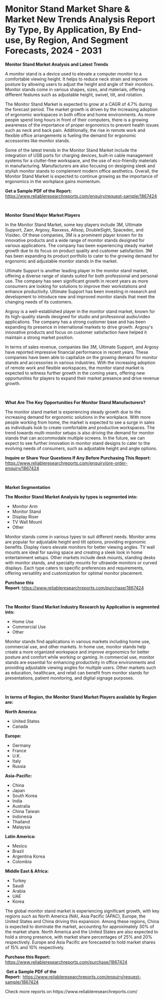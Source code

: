 <p><h1>Monitor Stand Market Share & Market New Trends Analysis Report By Type, By Application, By End-use, By Region, And Segment Forecasts, 2024 - 2031</h1></p><p><strong>Monitor Stand Market Analysis and Latest Trends</strong></p>
<p><p>A monitor stand is a device used to elevate a computer monitor to a comfortable viewing height. It helps to reduce neck strain and improve posture by allowing users to adjust the height and angle of their monitors. Monitor stands come in various shapes, sizes, and materials, offering different features such as adjustable height, swivel, tilt, and rotation.</p><p>The Monitor Stand Market is expected to grow at a CAGR of 4.7% during the forecast period. The market growth is driven by the increasing adoption of ergonomic workspaces in both office and home environments. As more people spend long hours in front of their computers, there is a growing awareness of the importance of proper ergonomics to prevent health issues such as neck and back pain. Additionally, the rise in remote work and flexible office arrangements is fueling the demand for ergonomic accessories like monitor stands.</p><p>Some of the latest trends in the Monitor Stand Market include the integration of USB ports for charging devices, built-in cable management systems for a clutter-free workspace, and the use of eco-friendly materials in manufacturing. Manufacturers are also focusing on designing sleek and stylish monitor stands to complement modern office aesthetics. Overall, the Monitor Stand Market is expected to continue growing as the importance of ergonomics in the workplace gains momentum.</p></p>
<p><strong>Get a Sample PDF of the Report:&nbsp;</strong> <a href="https://www.reliableresearchreports.com/enquiry/request-sample/1867424">https://www.reliableresearchreports.com/enquiry/request-sample/1867424</a></p>
<p>&nbsp;</p>
<p><strong>Monitor Stand Major Market Players</strong></p>
<p><p>In the Monitor Stand Market, some key players include 3M, Ultimate Support, Zaor, Argosy, Raxxess, Allsop, DoubleSight, Spacedec, and Visidec. Of these companies, 3M is a prominent player known for its innovative products and a wide range of monitor stands designed for various applications. The company has been experiencing steady market growth due to its focus on product quality and customer satisfaction. 3M has been expanding its product portfolio to cater to the growing demand for ergonomic and adjustable monitor stands in the market.</p><p>Ultimate Support is another leading player in the monitor stand market, offering a diverse range of stands suited for both professional and personal use. The company has seen significant growth in recent years as more consumers are looking for solutions to improve their workstations and enhance productivity. Ultimate Support has been investing in research and development to introduce new and improved monitor stands that meet the changing needs of its customers.</p><p>Argosy is a well-established player in the monitor stand market, known for its high-quality stands designed for studio and professional audio/video applications. The company has a strong customer base and has been expanding its presence in international markets to drive growth. Argosy's innovative products and focus on customer satisfaction have helped it maintain a strong market position.</p><p>In terms of sales revenue, companies like 3M, Ultimate Support, and Argosy have reported impressive financial performance in recent years. These companies have been able to capitalize on the growing demand for monitor stands and accessories in various industries. With the increasing adoption of remote work and flexible workspaces, the monitor stand market is expected to witness further growth in the coming years, offering new opportunities for players to expand their market presence and drive revenue growth.</p></p>
<p>&nbsp;</p>
<p><strong>What Are The Key Opportunities For Monitor Stand Manufacturers?</strong></p>
<p><p>The monitor stand market is experiencing steady growth due to the increasing demand for ergonomic solutions in the workplace. With more people working from home, the market is expected to see a surge in sales as individuals look to create comfortable and productive workspaces. The trend towards multi-monitor setups is also driving the demand for monitor stands that can accommodate multiple screens. In the future, we can expect to see further innovation in monitor stand designs to cater to the evolving needs of consumers, such as adjustable height and angle options.</p></p>
<p><strong>Inquire or Share Your Questions If Any Before Purchasing This Report:</strong> <a href="https://www.reliableresearchreports.com/enquiry/pre-order-enquiry/1867424">https://www.reliableresearchreports.com/enquiry/pre-order-enquiry/1867424</a></p>
<p>&nbsp;</p>
<p><strong>Market Segmentation</strong></p>
<p><strong>The Monitor Stand Market Analysis by types is segmented into:</strong></p>
<p><ul><li>Monitor Arm</li><li>Monitor Stand</li><li>Display Riser</li><li>TV Wall Mount</li><li>Other</li></ul></p>
<p><p>Monitor stands come in various types to suit different needs. Monitor arms are popular for adjustable height and tilt options, providing ergonomic benefits. Display risers elevate monitors for better viewing angles. TV wall mounts are ideal for saving space and creating a sleek look in home entertainment setups. Other markets include desk mounts, standing desks with monitor stands, and specialty mounts for ultrawide monitors or curved displays. Each type caters to specific preferences and requirements, offering versatility and customization for optimal monitor placement.</p></p>
<p><strong>Purchase this Report:&nbsp;</strong><a href="https://www.reliableresearchreports.com/purchase/1867424">https://www.reliableresearchreports.com/purchase/1867424</a></p>
<p>&nbsp;</p>
<p><strong>The Monitor Stand Market Industry Research by Application is segmented into:</strong></p>
<p><ul><li>Home Use</li><li>Commercial Use</li><li>Other</li></ul></p>
<p><p>Monitor stands find applications in various markets including home use, commercial use, and other markets. In home use, monitor stands help create a more organized workspace and improve ergonomics for better posture and comfort while working or gaming. In commercial use, monitor stands are essential for enhancing productivity in office environments and providing adjustable viewing angles for multiple users. Other markets such as education, healthcare, and retail can benefit from monitor stands for presentations, patient monitoring, and digital signage purposes.</p></p>
<p>&nbsp;</p>
<p><strong>In terms of Region, the Monitor Stand Market Players available by Region are:</strong></p>
<p>
    <p> <strong> North America: </strong>
        <ul>
            <li>United States</li>
            <li>Canada</li>
        </ul>
        </p> 
    <p> <strong> Europe: </strong>
        <ul>
            <li>Germany</li>
            <li>France</li>
            <li>U.K.</li>
            <li>Italy</li>
            <li>Russia</li>
        </ul>
        </p> 
    <p> <strong> Asia-Pacific: </strong>
        <ul>
            <li>China</li>
            <li>Japan</li>
            <li>South Korea</li>
            <li>India</li>
            <li>Australia</li>
            <li>China Taiwan</li>
            <li>Indonesia</li>
            <li>Thailand</li>
            <li>Malaysia</li>
        </ul>
        </p> 
    <p> <strong> Latin America: </strong>
        <ul>
            <li>Mexico</li>
            <li>Brazil</li>
            <li>Argentina Korea</li>
            <li>Colombia</li>
        </ul>
        </p> 
    <p> <strong> Middle East & Africa: </strong>
        <ul>
            <li>Turkey</li>
            <li>Saudi</li>
            <li>Arabia</li>
            <li>UAE</li>
            <li>Korea</li>
        </ul>
    </p>
    </p>
<p><p>The global monitor stand market is experiencing significant growth, with key regions such as North America (NA), Asia Pacific (APAC), Europe, the United States and China driving this expansion. Among these regions, China is expected to dominate the market, accounting for approximately 30% of the market share. North America and the United States are also expected to hold a strong presence, with market share percentages of 25% and 20% respectively. Europe and Asia Pacific are forecasted to hold market shares of 15% and 10% respectively.</p></p>
<p><strong>Purchase this Report: </strong><a href="https://www.reliableresearchreports.com/purchase/1867424">https://www.reliableresearchreports.com/purchase/1867424</a></p>
<p>&nbsp;<strong>Get a Sample PDF of the Report:&nbsp;&nbsp;</strong><a href="https://www.reliableresearchreports.com/enquiry/request-sample/1867424">https://www.reliableresearchreports.com/enquiry/request-sample/1867424</a></p>
<p><strong></strong></p>
<p>Check more reports on https://www.reliableresearchreports.com/</p>